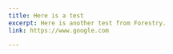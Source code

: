 ```yaml
---
title: Here is a test
excerpt: Here is another test from Forestry.
link: https://www.google.com

---
```

